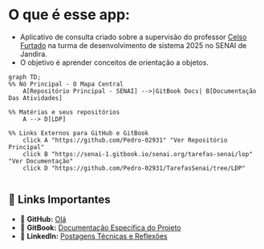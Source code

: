 # O que é esse app:

- Aplicativo de consulta criado sobre a supervisão do professor [Celso Furtado](https://www.linkedin.com/in/celso-furtado-803713aa/) na turma de desenvolvimento de sistema 2025 no SENAI de Jandira.
- O objetivo é aprender conceitos de orientação a objetos.

```mermaid
graph TD;
%% Nó Principal - O Mapa Central
    A[Repositório Principal - SENAI] -->|GitBook Docs| B[Documentação Das Atividades]

%% Matérias e seus repositórios
    A --> D[LDP]

%% Links Externos para GitHub e GitBook
    click A "https://github.com/Pedro-02931" "Ver Repositório Principal"
    click B "https://senai-1.gitbook.io/senai.org/tarefas-senai/lop" "Ver Documentação"
    click D "https://github.com/Pedro-02931/TarefasSenai/tree/LDP"


```

## **🔗 Links Importantes**
- 📂 **GitHub:** [Olá](https://github.com/Pedro-02931)
- 📜 **GitBook:** [Documentação Especifica do Projeto](https://senai-1.gitbook.io/senai.org/tarefas-senai/lop/clinica-app)
- 📡 **LinkedIn:** [Postagens Técnicas e Reflexões](https://www.linkedin.com/in/pedro-mota-7941b4354/)